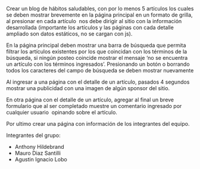 Crear un blog de hábitos saludables, con por lo menos 5 artículos 
los cuales se deben mostrar brevemente en la página principal en un 
formato de grilla, al presionar en cada artículo  nos debe dirigir 
al sitio con la información desarrollada (importante los artículos y 
las páginas con cada detalle ampliado son datos estáticos, 
no se cargan con js).

En la página principal deben mostrar una barra de búsqueda que 
permita filtrar los artículos existentes por los que coincidan 
con los términos de la búsqueda, si ningún posteo coincide mostrar 
el mensaje ‘no se encuentra un artículo con los términos ingresados’. 
Presionando un botón o borrando todos los caracteres del campo de 
búsqueda se deben mostrar nuevamente

Al ingresar a una página con el detalle de un artículo, 
pasados 4 segundos mostrar una publicidad con una imagen de 
algún sponsor del sitio.

En otra página con el detalle de un artículo, agregar al final un 
breve formulario que al ser completado muestre un comentario ingresado 
por cualquier usuario  opinando sobre el artículo.

Por ultimo crear una página con información de los integrantes 
del equipo.

Integrantes del grupo:
* Anthony Hildebrand
* Mauro Diaz Santilli
* Agustin Ignacio Lobo